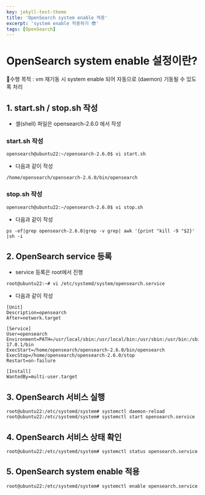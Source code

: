 ```yaml
---
key: jekyll-text-theme
title: 'OpenSearch system enable 적용'
excerpt: 'system enable 적용하기 😎'
tags: [OpenSearch]
---
```




# OpenSearch system enable 설정이란?

🎯수행 목적 : vm 재기동 시 system enable 되어 자동으로 (daemon) 기동될 수 있도록 처리



## 1. start.sh / stop.sh 작성

* 셸(shell) 파일은 opensearch-2.6.0 에서 작성

### start.sh 작성

```
opensearch@ubuntu22:~/opensearch-2.6.0$ vi start.sh
```

* 다음과 같이 작성

```
/home/opensearch/opensearch-2.6.0/bin/opensearch
```

### stop.sh 작성

```
opensearch@ubuntu22:~/opensearch-2.6.0$ vi stop.sh
```

* 다음과 같이 작성

```
ps -ef|grep opensearch-2.6.0|grep -v grep| awk '{print "kill -9 "$2}' |sh -i
```

## 2. OpenSearch service 등록

- service 등록은 root에서 진행

```
root@ubuntu22:~# vi /etc/systemd/system/opensearch.service
```

* 다음과 같이 작성

```
[Unit]
Description=opensearch
After=network.target

[Service]
User=opensearch
Environment=PATH=/usr/local/sbin:/usr/local/bin:/usr/sbin:/usr/bin:/sbin:/bin:/snap/bin:/home/opensearch/jdk-17.0.1/bin  
ExecStart=/home/opensearch/opensearch-2.6.0/bin/opensearch  
ExecStop=/home/opensearch/opensearch-2.6.0/stop  
Restart=on-failure

[Install]
WantedBy=multi-user.target
```

## 3. OpenSearch 서비스 실행

```
root@ubuntu22:/etc/systemd/system# systemctl daemon-reload 
root@ubuntu22:/etc/systemd/system# systemctl start opensearch.service 
```

 

## 4. OpenSearch 서비스 상태 확인

```
root@ubuntu22:/etc/systemd/system# systemctl status opensearch.service
```

## 5. OpenSearch system enable 적용

```
root@ubuntu22:/etc/systemd/system# systemctl enable opensearch.service 
```